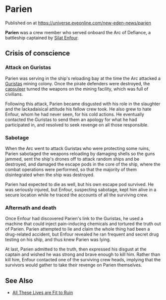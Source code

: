 # Parien
Published on  at https://universe.eveonline.com/new-eden-news/parien

**Parien** was a crew member who served onboard the Arc of Defiance, a battleship captained by [Silat Enfour](5ZYKAh507w4ka42E4PKk7k).

Crisis of conscience
--------------------

### Attack on Guristas

Parien was serving in the ship's reloading bay at the time the Arc
attacked a [Guristas](55L861YhB1ZfaAST6ZbhdO) mining colony. Once the
pirate defenders were destroyed, the [capsuleer](15umOALoFBZxVS2oaggvJQ)
turned the weapons on the mining facility, which was full of civilians.

Following this attack, Parien became disgusted with his role in the
slaughter and the lackadaisical attitude his fellow crew took. He also
grew to hate Enfour, whom he had never seen, for his cold actions. He
eventually contacted the Guristas to send them an apology for what he
had participated in, and resolved to seek revenge on all those
responsible.

### Sabotage

When the Arc went to attack Guristas who were protecting some ruins,
Parien sabotaged the weapons reloading by damaging shells so the guns
jammed, sent the ship's drones off to attack random ships and be
destroyed, and damaged the escape pods in the core of the ship, where
the combat operations were performed, so that the majority of them
disintegrated when the ship was destroyed.

Parien had expected to die as well, but his own escape pod survived. He
was seriously injured, but Enfour, suspecting sabotage, kept him alive
in a secure location while he traced the accounts of all the surviving
crew.

### Aftermath and death

Once Enfour had discovered Parien's link to the Guristas, he used a
machine that could inject pain-inducing chemicals and tortured the truth
out of Parien. Parien attempted to lie and claim the whole thing had
been a drug-related accident, but Enfour revealed he ran frequent and
secret drug testing on his ship, and thus knew Parien was lying.

At last, Parien admitted to the truth, then expressed his disgust at the
captain and wished he was strong and brave enough to kill him. Rather
than kill him, Enfour contacted one of the surviving crew heads,
implying that the survivors would gather to take their revenge on Parien
themselves.

See Also
--------
- [All These Lives are Fit to Ruin](7CoNFiZlgKK70zQ0m1uhiv)
